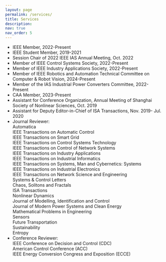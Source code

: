 ```yaml
---
layout: page
permalink: /services/
title: Services
description: 
nav: true
nav_order: 5
---
```


- IEEE Member, 2022-Present  
- IEEE Student Member, 2019-2021 
- Session Chair of 2022 IEEE IAS Annual Meeting, Oct. 2022
- Member of IEEE Control Systems Society, 2022-Present
- Member of IEEE Industry Applications Society, 2022-Present
- Member of IEEE Robotics and Automation Technical Committee on Computer & Robot Vision, 2024-Present
- Member of the IAS Industrial Power Converters Committee, 2022-Present
- CAA Member, 2023-Present
- Assistant for Conference Organization, Annual Meeting of Shanghai Society of Nonlinear Sciences, Oct. 2019             
- Assistant for Deputy Editor-in-Chief of ISA Transactions, Nov. 2019- Jul. 2020
  <br>
- Journal Reviewer:
  <br>
  Automatica
  <br>
  IEEE Transactions on Automatic Control
  <br>
  IEEE Transactions on Smart Grid
  <br>
  IEEE Transactions on Control Systems Technology
  <br>
  IEEE Transactions on Control of Network Systems
  <br>
  IEEE Transactions on Industry Applications
  <br>
  IEEE Transactions on Industrial Informatics
  <br>
  IEEE Transactions on Systems, Man and Cybernetics: Systems
  <br>
  IEEE Transactions on Industrial Electronics
  <br>
  IEEE Transactions on Network Science and Engineering
  <br>
  Systems & Control Letters
  <br>
  Chaos, Solitons and Fractals
  <br>
  ISA Transactions
  <br>
  Nonlinear Dynamics
  <br>
  Journal of Modelling, Identification and Control
  <br>
  Journal of Modern Power Systems and Clean Energy
  <br>
  Mathematical Problems in Engineering
  <br>
  Sensors
  <br>
  Future Transportation
  <br>
  Sustainability
  <br>
  Entropy
  <br>
- Conference Reviewer:
  <br>
 IEEE Conference on Decision and Control (CDC)
  <br>
  American Control Conference (ACC)
  <br>
 IEEE Energy Conversion Congress and Exposition (ECCE)
  <br>
